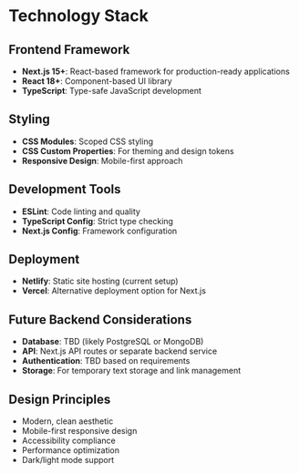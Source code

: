 # Technology Stack

## Frontend Framework
- **Next.js 15+**: React-based framework for production-ready applications
- **React 18+**: Component-based UI library
- **TypeScript**: Type-safe JavaScript development

## Styling
- **CSS Modules**: Scoped CSS styling
- **CSS Custom Properties**: For theming and design tokens
- **Responsive Design**: Mobile-first approach

## Development Tools
- **ESLint**: Code linting and quality
- **TypeScript Config**: Strict type checking
- **Next.js Config**: Framework configuration

## Deployment
- **Netlify**: Static site hosting (current setup)
- **Vercel**: Alternative deployment option for Next.js

## Future Backend Considerations
- **Database**: TBD (likely PostgreSQL or MongoDB)
- **API**: Next.js API routes or separate backend service
- **Authentication**: TBD based on requirements
- **Storage**: For temporary text storage and link management

## Design Principles
- Modern, clean aesthetic
- Mobile-first responsive design
- Accessibility compliance
- Performance optimization
- Dark/light mode support
